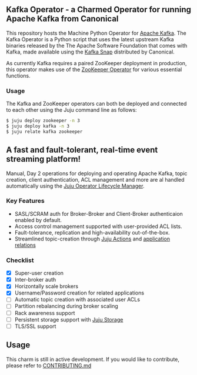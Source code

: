 ## Kafka Operator - a Charmed Operator for running Apache Kafka from Canonical

This repository hosts the Machine Python Operator for [Apache Kafka](https://kafka.apache.org).
The Kafka Operator is a Python script that uses the latest upstream Kafka binaries released by the The Apache Software Foundation that comes with Kafka, made available using the [Kafka Snap](https://snapcraft.io/kafka) distributed by Canonical.

As currently Kafka requires a paired ZooKeeper deployment in production, this operator makes use of the [ZooKeeper Operator](https://github.com/canonical/zookeeper-operator) for various essential functions. 

### Usage

The Kafka and ZooKeeper operators can both be deployed and connected to each other using the Juju command line as follows:

```bash
$ juju deploy zookeeper -n 3
$ juju deploy kafka -n 3
$ juju relate kafka zookeeper
```

## A fast and fault-tolerant, real-time event streaming platform!

Manual, Day 2 operations for deploying and operating Apache Kafka, topic creation, client authentication, ACL management and more are al handled automatically using the [Juju Operator Lifecycle Manager](https://juju.is/docs/olm).

### Key Features
- SASL/SCRAM auth for Broker-Broker and Client-Broker authenticaion enabled by default.
- Access control management supported with user-provided ACL lists.
- Fault-tolerance, replication and high-availability out-of-the-box.
- Streamlined topic-creation through [Juju Actions](https://juju.is/docs/olm/working-with-actions) and [application relations](https://juju.is/docs/olm/relations)


### Checklist

- [x] Super-user creation
- [x] Inter-broker auth
- [x] Horizontally scale brokers
- [x] Username/Password creation for related applications
- [ ] Automatic topic creation with associated user ACLs
- [ ] Partition rebalancing during broker scaling
- [ ] Rack awareness support
- [ ] Persistent storage support with [Juju Storage](https://juju.is/docs/olm/defining-and-using-persistent-storage)
- [ ] TLS/SSL support

## Usage

This charm is still in active development. If you would like to contribute, please refer to [CONTRIBUTING.md](https://github.com/canonical/kafka-operator/blob/main/CONTRIBUTING.md)
